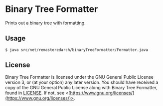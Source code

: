 # Binary Tree Formatter

Prints out a binary tree with formatting.

## Usage

```
$ java src/net/remasteredarch/binaryTreeFormatter/Formatter.java
```

## License

Binary Tree Formatter is licensed under the GNU General Public License version 3, or (at your option) any later version. You should have received a copy of the GNU General Public License along with Binary Tree Formatter, found in [LICENSE](./LICENSE). If not, see <[https://www.gnu.org/licenses/](https://www.gnu.org/licenses/)>.
